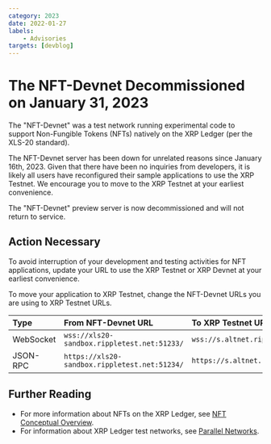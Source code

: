 ```yaml
---
category: 2023
date: 2022-01-27
labels:
    - Advisories
targets: [devblog]
---
```

# The NFT-Devnet Decommissioned on January 31, 2023

The "NFT-Devnet" was a test network running experimental code to support Non-Fungible Tokens (NFTs) natively on the XRP Ledger (per the XLS-20 standard).

The NFT-Devnet server has been down for unrelated reasons since January 16th, 2023. Given that there have been no inquiries from developers, it is likely all users have reconfigured their sample applications to use the XRP Testnet. We encourage you to move to the XRP Testnet at your earliest convenience.

The "NFT-Devnet" preview server is now decommissioned and will not return to service.

<!-- BREAK -->

## Action Necessary

To avoid interruption of your development and testing activities for NFT applications, update your URL to use the XRP Testnet or XRP Devnet at your earliest convenience.

To move your application to XRP Testnet, change the NFT-Devnet URLs you are using to XRP Testnet URLs. 

| Type      | From NFT-Devnet URL                           | To XRP Testnet URL                       |  
|:----------|:----------------------------------------------|:-----------------------------------------|
| WebSocket | `wss://xls20-sandbox.rippletest.net:51233/`   | `wss://s.altnet.rippletest.net:51233/`   |
| JSON-RPC  | `https://xls20-sandbox.rippletest.net:51234/` | `https://s.altnet.rippletest.net:51234/` |


## Further Reading

- For more information about NFTs on the XRP Ledger, see [NFT Conceptual Overview](https://xrpl.org/nft-conceptual-overview.html).
- For information about XRP Ledger test networks, see [Parallel Networks](https://xrpl.org/parallel-networks.html).
